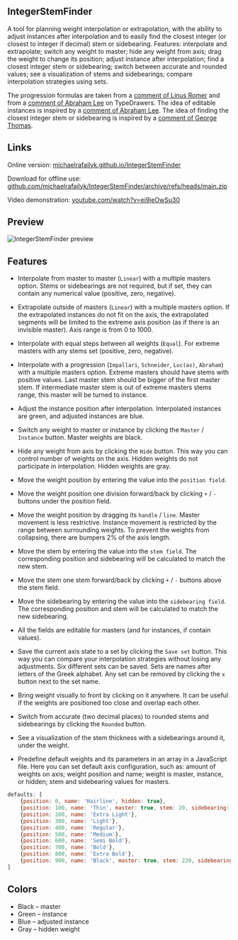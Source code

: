 ## IntegerStemFinder

A tool for planning weight interpolation or extrapolation, with the ability to adjust instances after interpolation and to easily find the closest integer (or closest to integer if decimal) stem or sidebearing. Features: interpolate and extrapolate; switch any weight to master; hide any weight from axis; drag the weight to change its position; adjust instance after interpolation; find a closest integer stem or sidebearing; switch between accurate and rounded values; see a visualization of stems and sidebearings; compare interpolation strategies using sets.

The progression formulas are taken from a [comment of Linus Romer](https://typedrawers.com/discussion/comment/34545/#Comment_34545) and from a [comment of Abraham Lee](https://typedrawers.com/discussion/comment/26280/#Comment_26280) on TypeDrawers. The idea of editable instances is inspired by a [comment of Abraham Lee](https://typedrawers.com/discussion/comment/43398/#Comment_43398). The idea of finding the closest integer stem or sidebearing is inspired by a [comment of George Thomas](https://typedrawers.com/discussion/comment/2754/#Comment_2754).

## Links

Online version: [michaelrafailyk.github.io/IntegerStemFinder](https://michaelrafailyk.github.io/IntegerStemFinder/)

Download for offline use: [github.com/michaelrafailyk/IntegerStemFinder/archive/refs/heads/main.zip](https://github.com/michaelrafailyk/IntegerStemFinder/archive/refs/heads/main.zip)

Video demonstration: [youtube.com/watch?v=ei9jeOwSu30](https://www.youtube.com/watch?v=ei9jeOwSu30)

## Preview

![IntegerStemFinder preview](https://repository-images.githubusercontent.com/934969198/a7587405-8b05-4021-97e6-a82fc62c4a7f)

## Features

- Interpolate from master to master (`Linear`) with a multiple masters option. Stems or sidebearings are not required, but if set, they can contain any numerical value (positive, zero, negative).
- Extrapolate outside of masters (`Linear`) with a multiple masters option. If the extrapolated instances do not fit on the axis, the extrapolated segments will be limited to the extreme axis position (as if there is an invisible master). Axis range is from 0 to 1000.
- Interpolate with equal steps between all weights (`Equal`). For extreme masters with any stems set (positive, zero, negative).
- Interpolate with a progression (`Impallari`, `Schneider`, `Luc(as)`, `Abraham`) with a multiple masters option. Extreme masters should have stems with positive values. Last master stem should be bigger of the first master stem. If intermediate master stem is out of extreme masters stems range, this master will be turned to instance.

- Adjust the instance position after interpolation. Interpolated instances are green, and adjusted instances are blue.
- Switch any weight to master or instance by clicking the `Master` / `Instance` button. Master weights are black.
- Hide any weight from axis by clicking the `Hide` button. This way you can control number of weights on the axis. Hidden weights do not participate in interpolation. Hidden weights are gray.

- Move the weight position by entering the value into the `position field`.
- Move the weight position one division forward/back by clicking `+` / `-` buttons under the position field.
- Move the weight position by dragging its `handle` / `line`. Master movement is less restrictive. Instance movement is restricted by the range between surrounding weights. To prevent the weights from collapsing, there are bumpers 2% of the axis length.
- Move the stem by entering the value into the `stem field`. The corresponding position and sidebearing will be calculated to match the new stem.
- Move the stem one stem forward/back by clicking `+` / `-` buttons above the stem field.
- Move the sidebearing by entering the value into the `sidebearing field`. The corresponding position and stem will be calculated to match the new sidebearing.
- All the fields are editable for masters (and for instances, if contain values).

- Save the current axis state to a set by clicking the `Save set` button. This way you can compare your interpolation strategies without losing any adjustments. Six different sets can be saved. Sets are names after letters of the Greek alphabet. Any set can be removed by clicking the `x` button next to the set name.

- Bring weight visually to front by clicking on it anywhere. It can be useful if the weights are positioned too close and overlap each other.
- Switch from accurate (two decimal places) to rounded stems and sidebearings by clicking the `Rounded` button.
- See a visualization of the stem thickness with a sidebearings around it, under the weight.
- Predefine default weights and its parameters in an array in a JavaScript file. Here you can set default axis configuration, such as: amount of weights on axis; weight position and name; weight is master, instance, or hidden; stem and sidebearing values for masters.

``` js
defaults: [
	{position: 0, name: 'Hairline', hidden: true},
	{position: 100, name: 'Thin', master: true, stem: 20, sidebearing: 82},
	{position: 200, name: 'Extra Light'},
	{position: 300, name: 'Light'},
	{position: 400, name: 'Regular'},
	{position: 500, name: 'Medium'},
	{position: 600, name: 'Semi Bold'},
	{position: 700, name: 'Bold'},
	{position: 800, name: 'Extra Bold'},
	{position: 900, name: 'Black', master: true, stem: 220, sidebearing: 50}
]
```

## Colors

- Black – master
- Green – instance
- Blue – adjusted instance
- Gray – hidden weight

